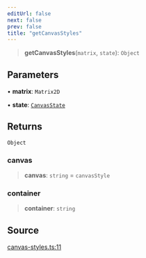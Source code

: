 ```yaml
---
editUrl: false
next: false
prev: false
title: "getCanvasStyles"
---
```


> **getCanvasStyles**(`matrix`, `state`): `Object`

## Parameters

• **matrix**: `Matrix2D`

• **state**: [`CanvasState`](../type-aliases/CanvasState.md)

## Returns

`Object`

### canvas

> **canvas**: `string` = `canvasStyle`

### container

> **container**: `string`

## Source

[canvas-styles.ts:11](https://github.com/nodenogg-in/alpha-p2p/blob/290bb7e02213a2b959571227ba7e64b04c8ddc90/packages/infinitykit/src/canvas-styles.ts#L11)
